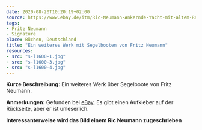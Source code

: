```yaml
---
date: 2020-08-20T10:20:19+02:00
source: https://www.ebay.de/itm/Ric-Neumann-Ankernde-Yacht-mit-altem-Rahmen-hinter-Glas/164337910448?hash=item26434d82b0:g:GLEAAOSw2TFfHwIX
tags:
- Fritz Neumann
- Signature
place: Büchen, Deutschland
title: "Ein weiteres Werk mit Segelbooten von Fritz Neumann"
resources:
- src: "s-l1600-1.jpg"
- src: "s-l1600-3.jpg"
- src: "s-l1600-4.jpg"
---
```


**Kurze Beschreibung:** Ein weiteres Werk über Segelboote von Fritz Neumann.

**Anmerkungen:** Gefunden bei [eBay](https://www.ebay.de/itm/Ric-Neumann-Ankernde-Yacht-mit-altem-Rahmen-hinter-Glas/164337910448?hash=item26434d82b0:g:GLEAAOSw2TFfHwIX). Es gibt einen Aufkleber auf der Rückseite, aber er ist unleserlich.

**Interessanterweise wird das Bild einem Ric Neumann zugeschrieben**

